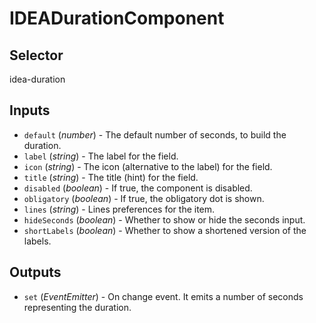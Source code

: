 # IDEADurationComponent

## Selector

idea-duration

## Inputs

- `default` (*number*) - The default number of seconds, to build the duration.
- `label` (*string*) - The label for the field.
- `icon` (*string*) - The icon (alternative to the label) for the field.
- `title` (*string*) - The title (hint) for the field.
- `disabled` (*boolean*) - If true, the component is disabled.
- `obligatory` (*boolean*) - If true, the obligatory dot is shown.
- `lines` (*string*) - Lines preferences for the item.
- `hideSeconds` (*boolean*) - Whether to show or hide the seconds input.
- `shortLabels` (*boolean*) - Whether to show a shortened version of the labels.

## Outputs

- `set` (*EventEmitter<number>*) - On change event. It emits a number of seconds representing the duration.
